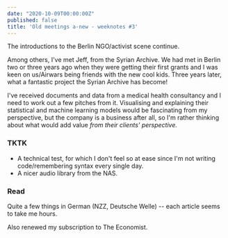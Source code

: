 ```yaml
---
date: "2020-10-09T00:00:00Z"
published: false
title: 'Old meetings a-new - weeknotes #3'
---
```


The introductions to the Berlin NGO/activist scene continue.

Among others, I've met Jeff, from the Syrian Archive. We had met in Berlin two or three years ago when they were getting their first grants and I was keen on us/Airwars being friends with the new cool kids. Three years later, what a fantastic project the Syrian Archive has become!

I've received documents and data from a medical health consultancy and I need to work out a few pitches from it. Visualising and explaining their statistical and machine learning models would be fascinating from my perspective, but the company is a business after all, so I'm rather thinking about what would add value _from their clients' perspective._

### TKTK
- A technical test, for which I don't feel so at ease since I'm not writing code/remembering syntax every single day.
- A nicer audio library from the NAS.

### Read
Quite a few things in German (NZZ, Deutsche Welle) -- each article seems to take me hours.

Also renewed my subscription to The Economist.
